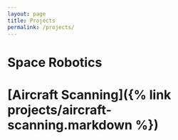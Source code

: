 ```yaml
---
layout: page
title: Projects
permalink: /projects/
---
```

# Space Robotics
# [Aircraft Scanning]({% link projects/aircraft-scanning.markdown %})
